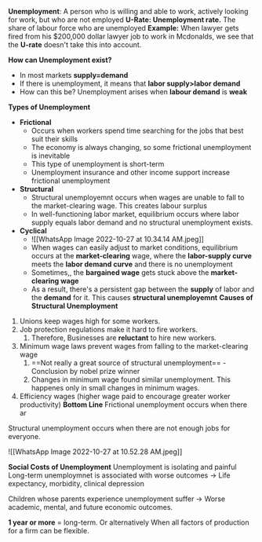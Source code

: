 **Unemployment**: A person who is willing and able to work, actively looking for work, but who are not employed
**U-Rate: Unemployment rate.** The share of labour force who are unemployed
**Example:**
When lawyer gets fired from his $200,000 dollar lawyer job to work in Mcdonalds, we see that the **U-rate** doesn't take this into account. 

**How can Unemployment exist?**
- In most markets **supply=demand**
- If there is unemployment, it means that **labor supply>labor demand**
- How can this be? Unemployment arises when **labour demand** is **weak** 

**Types of Unemployment**
- **Frictional** 
	- Occurs when workers spend time searching for the jobs that best suit their skills
	- The economy is always changing, so some frictional unemployment is inevitable
	- This type of unemployment is short-term
	- Unemployment insurance and other income support increase frictional unemployment
- **Structural**
	- Structural unemployemnt occurs when wages are unable to fall to the market-clearing wage. This creates labour surplus
	- In well-functioning labor market, equilibrium occurs where labor supply equals labor demand and no structural unemployment exists. 
- **Cyclical**
	- ![[WhatsApp Image 2022-10-27 at 10.34.14 AM.jpeg]]
	- When wages can easily adjust to market conditions, equilibrium occurs at the **market-clearing** wage, where the **labor-supply curve** meets the **labor demand curve** and there is no unemployment
	- Sometimes,, the **bargained wage** gets stuck above the **market-clearing wage**
	- As a result, there's a persistent gap between the **supply** of labor and the **demand** for it. This causes **structural unemployemnt**
**Causes of Structural Unemployment**
1. Unions keep wages high for some workers.
2. Job protection regulations make it hard to fire workers.
	1. Therefore, Businesses are **reluctant** to hire new workers.
3. Minimum wage laws prevent wages from falling to the market-clearing wage
	1. ==Not really a great source of structural unemployment== - Conclusion by nobel prize winner
	2. Changes in minimum wage found similar unemployment. This happenes only in small changes in minimum wages. 
4. Efficiency wages (higher wage paid to encourage greater worker productivity)
**Bottom Line**
Frictional unemployment occurs when there ar

Structural unemployment occurs when there are not enough jobs for everyone. 

![[WhatsApp Image 2022-10-27 at 10.52.28 AM.jpeg]]

**Social Costs of Unemployment**
Unemployment is isolating and painful
Long-term unemploymnet is associated with worse outcomes
-> Life expectancy, morbidity, clinical depression

Children whose parents experience unemployment suffer -> Worse academic, mental, and future economic outcomes. 

**1 year or more** = long-term. Or alternatively
When all factors of production for a firm can be flexible. 
